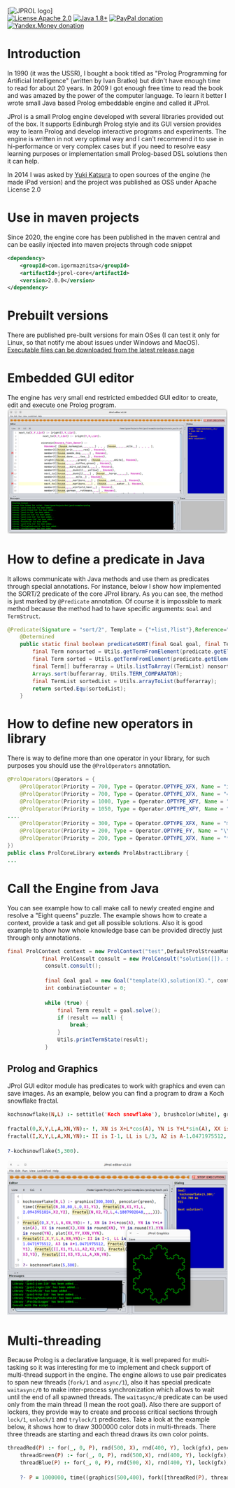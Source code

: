 [![JPROL logo](art/gihub_logo.png)]   
[![License Apache 2.0](https://img.shields.io/badge/license-Apache%20License%202.0-green.svg)](http://www.apache.org/licenses/LICENSE-2.0)
[![Java 1.8+](https://img.shields.io/badge/java-1.8%2b-green.svg)](http://www.oracle.com/technetwork/java/javase/downloads/index.html)
[![PayPal donation](https://img.shields.io/badge/donation-PayPal-red.svg)](https://www.paypal.com/cgi-bin/webscr?cmd=_s-xclick&hosted_button_id=AHWJHJFBAWGL2)
[![Yandex.Money donation](https://img.shields.io/badge/donation-Я.деньги-yellow.svg)](http://yasobe.ru/na/iamoss)

# Introduction
In 1990 (it was the USSR), I bought a book titled as "Prolog Programming for Artificial Intelligence" (written by Ivan Bratko) but didn't have enough time to read for about 20 years. In 2009 I got enough free time to read the book and was amazed by the power of the computer language. To learn it better I wrote small Java based Prolog embeddable engine and called it JProl.   

JProl is a small Prolog engine developed with several libraries provided out of the box. It supports Edinburgh Prolog style and its GUI version provides way to learn Prolog and develop interactive programs and experiments. The engine is written in not very optimal way and I can't recommend it to use in hi-performance or very complex cases but if you need to resolve easy learning purposes or implementation small Prolog-based DSL solutions then it can help.   

In 2014 I was asked by [Yuki Katsura](http://iprolog.appstor.io/) to open sources of the engine (he made iPad version) and the project was published as OSS under Apache License 2.0

# Use in maven projects
Since 2020, the engine core has been published in the maven central and can be easily injected into maven projects through code snippet
```xml
<dependency>
    <groupId>com.igormaznitsa</groupId>
    <artifactId>jprol-core</artifactId>
    <version>2.0.0</version>
</dependency>
```

# Prebuilt versions
There are published pre-built versions for main OSes (I can test it only for Linux, so that notify me about issues under Windows and MacOS). [Executable files can be downloaded from the latest release page](https://github.com/raydac/jprol/releases/latest)

# Embedded GUI editor
The engine has very small end restricted embedded GUI editor to create, edit and execute one Prolog program.
![GUIEditor](https://github.com/raydac/jprol/blob/master/jprolguieditor.png)

# How to define a predicate in Java
It allows communicate with Java methods and use them as predicates through special annotations.
For instance, below I show how implemented the SORT/2 predicate of the core JProl library. As you can see, the method is just marked by `@Predicate` annotation. Of course it is impossible to mark method because the method had to have specific arguments: `Goal` and `TermStruct`.
```Java
@Predicate(Signature = "sort/2", Template = {"+list,?list"},Reference="True if Sorted can be unified with a list holding the elements  of List, sorted to the standard order of terms")
    @Determined
    public static final boolean predicateSORT(final Goal goal, final TermStruct predicate) {
        final Term nonsorted = Utils.getTermFromElement(predicate.getElement(0));
        final Term sorted = Utils.getTermFromElement(predicate.getElement(1));
        final Term[] bufferarray = Utils.listToArray((TermList) nonsorted);
        Arrays.sort(bufferarray, Utils.TERM_COMPARATOR);
        final TermList sortedList = Utils.arrayToList(bufferarray);
        return sorted.Equ(sortedList);
    }
```
# How to define new operators in library
There is way to define more than one operator in your library, for such purposes you should use the `@ProlOperators` annotation.
```Java
@ProlOperators(Operators = {
    @ProlOperator(Priority = 700, Type = Operator.OPTYPE_XFX, Name = "is"),
    @ProlOperator(Priority = 700, Type = Operator.OPTYPE_XFX, Name = "="),
    @ProlOperator(Priority = 1000, Type = Operator.OPTYPE_XFY, Name = ","),
    @ProlOperator(Priority = 1050, Type = Operator.OPTYPE_XFY, Name = "->"),
....
    @ProlOperator(Priority = 300, Type = Operator.OPTYPE_XFX, Name = "mod"),
    @ProlOperator(Priority = 200, Type = Operator.OPTYPE_FY, Name = "\\"),
    @ProlOperator(Priority = 200, Type = Operator.OPTYPE_XFX, Name = "**")
})
public class ProlCoreLibrary extends ProlAbstractLibrary {
...
```
# Call the Engine from Java
You can see example how to call make call to newly created engine and resolve a "Eight queens" puzzle. The example shows how to create a context, provide a task and get all possible solutions. Also it is good example to show how whole knowledge base can be provided directly just through only annotations.
```Java
final ProlContext context = new ProlContext("test",DefaultProlStreamManagerImpl.getInstance());
           final ProlConsult consult = new ProlConsult("solution([]). solution([X/Y|Others]):-solution(Others),member(Y,[1,2,3,4,5,6,7,8]),notattack(X/Y,Others). notattack(_,[]). notattack(X/Y,[X1/Y1 | Others]):- Y=\\=Y1, Y1-Y=\\=X1-X, Y1-Y=\\=X-X1, notattack(X/Y,Others). member(Item,[Item|Rest]). member(Item,[First|Rest]):-member(Item,Rest). template([1/Y1,2/Y2,3/Y3,4/Y4,5/Y5,6/Y6,7/Y7,8/Y8]).", context);
            consult.consult();

            final Goal goal = new Goal("template(X),solution(X).", context);
            int combinatioCounter = 0;

            while (true) {
                final Term result = goal.solve();
                if (result == null) {
                    break;
                }
                Utils.printTermState(result);
            }
```

## Prolog and Graphics
JProl GUI editor module has predicates to work with graphics and even can save images. As an example, below you can find a program to draw a Koch snowflake fractal.
```Prolog
kochsnowflake(N,L) :- settitle('Koch snowflake'), brushcolor(white), graphics(300,300), pencolor(red), time((fractal(N,30,80,L,0,X1,Y1), fractal(N,X1,Y1,L,2.0943951024,X2,Y2), fractal(N,X2,Y2,L,4.1887902048,_,_))).

fractal(0,X,Y,L,A,XN,YN):- !, XN is X+L*cos(A), YN is Y+L*sin(A), XX is round(X),XXN is round(XN), YY is round(Y),YYN is round(YN), plot(XX,YY,XXN,YYN).
fractal(I,X,Y,L,A,XN,YN):- II is I-1, LL is L/3, A2 is A-1.0471975512, A3 is A+1.0471975512, fractal(II,X,Y,LL,A,X1,Y1), fractal(II,X1,Y1,LL,A2,X2,Y2), fractal(II,X2,Y2,LL,A3,X3,Y3), fractal(II,X3,Y3,LL,A,XN,YN).

?-kochsnowflake(5,300).
```
![KochSnowflake](https://github.com/raydac/jprol/blob/master/jprolgui.png)

# Multi-threading
Because Prolog is a declarative language, it is well prepared for multi-tasking so it was interesting for me to implement and check support of multi-thread support in the engine. The engine allows to use pair predicates to span new threads (`fork/1` and `async/1`), also it has special predicate `waitasync/0` to make inter-process synchronization which allows to wait until the end of all spawned threads. The `waitasync/0` predicate can be used only from the main thread (I mean the root goal). Also there are support of lockers, they provide way to create and process critical sections through `lock/1`, `unlock/1` and `trylock/1` predicates. Take a look at the example below, it shows how to draw 3000000 color dots in multi-threads. There three threads are starting and each thread draws its own color points.
```Prolog
threadRed(P) :- for(_, 0, P), rnd(500, X), rnd(400, Y), lock(gfx), pencolor(red), dot(X, Y), unlock(gfx), fail.
    threadGreen(P) :- for(_, 0, P), rnd(500,X), rnd(400, Y), lock(gfx), pencolor(green), dot(X, Y), unlock(gfx), fail.
    threadBlue(P) :- for(_, 0, P), rnd(500, X), rnd(400, Y), lock(gfx), pencolor(blue), dot(X,Y), unlock(gfx), fail.

    ?- P = 1000000, time((graphics(500,400), fork([threadRed(P), threadGreen(P), threadBlue(P)]))).
```
